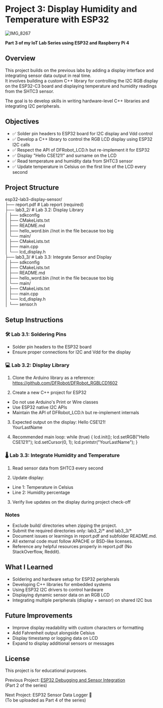# Project 3: Display Humidity and Temperature with ESP32
![IMG_8267](https://github.com/user-attachments/assets/36359f5b-a3b6-4b4d-982d-baa6c218594a)

**Part 3 of my IoT Lab Series using ESP32 and Raspberry Pi 4**

## Overview

This project builds on the previous labs by adding a display interface and integrating sensor data output in real time.  
It involves building a custom C++ library for controlling the I2C RGB display on the ESP32-C3 board and displaying temperature and humidity readings from the SHTC3 sensor.

The goal is to develop skills in writing hardware-level C++ libraries and integrating I2C peripherals.

## Objectives

- ✅ Solder pin headers to ESP32 board for I2C display and Vdd control
- ✅ Develop a C++ library to control the RGB LCD display using ESP32 I2C calls
- ✅ Respect the API of DFRobot_LCD.h but re-implement it for ESP32
- ✅ Display "Hello CSE121!" and surname on the LCD
- ✅ Read temperature and humidity data from SHTC3 sensor
- ✅ Update temperature in Celsius on the first line of the LCD every second

## Project Structure

esp32-lab3-display-sensor/  
├── report.pdf # Lab report (required)  
├── lab3_2/ # Lab 3.2: Display Library  
│ ├── sdkconfig  
│ ├── CMakeLists.txt  
│ ├── README.md  
│ ├── hello_word.bin  //not in the file because too big  
│ └── main/  
│ ├── CMakeLists.txt  
│ ├── main.cpp  
│ └── lcd_display.h  
├── lab3_3/ # Lab 3.3: Integrate Sensor and Display  
│ ├── sdkconfig  
│ ├── CMakeLists.txt  
│ ├── README.md  
│ ├── hello_word.bin  //not in the file because too big  
│ └── main/  
│ ├── CMakeLists.txt  
│ ├── main.cpp  
│ └── lcd_display.h  
│ └── sensor.h  


## Setup Instructions

### 🛠️ Lab 3.1: Soldering Pins

- Solder pin headers to the ESP32 board
- Ensure proper connections for I2C and Vdd for the display

### 💻 Lab 3.2: Display Library

1. Clone the Arduino library as a reference:  
https://github.com/DFRobot/DFRobot_RGBLCD1602  

2. Create a new C++ project for ESP32
- Do not use Arduino's Print or Wire classes
- Use ESP32 native I2C APIs
- Maintain the API of DFRobot_LCD.h but re-implement internals

3. Expected output on the display:
Hello CSE121!  
YourLastName  

4. Recommended main loop:
while (true) {
  lcd.init();
  lcd.setRGB("Hello CSE121!");
  lcd.setCursor(0, 1);
  lcd.printstr("YourLastName");
}

### 🌡️ Lab 3.3: Integrate Humidity and Temperature

1. Read sensor data from SHTC3 every second

2. Update display:
- Line 1: Temperature in Celsius
- Line 2: Humidity percentage

3. Verify live updates on the display during project check-off

### Notes

- Exclude build/ directories when zipping the project.
- Submit the required directories only: lab3_2/* and lab3_3/*
- Document issues or learnings in report.pdf and subfolder README.md.
- All external code must follow APACHE or BSD-like licenses.
- Reference any helpful resources properly in report.pdf (No StackOverflow, Reddit).

## What I Learned

- Soldering and hardware setup for ESP32 peripherals
- Developing C++ libraries for embedded systems
- Using ESP32 I2C drivers to control hardware
- Displaying dynamic sensor data on an RGB LCD
- Integrating multiple peripherals (display + sensor) on shared I2C bus

## Future Improvements

- Improve display readability with custom characters or formatting
- Add Fahrenheit output alongside Celsius
- Display timestamp or logging data on LCD
- Expand to display additional sensors or messages

## License
This project is for educational purposes.

Previous Project: [ESP32 Debugging and Sensor Integration](https://github.com/Inhle-C/Project-2-esp32-lab2-debugging-sensor)  
(Part 2 of the series)

Next Project: ESP32 Sensor Data Logger 🔗  
(To be uploaded as Part 4 of the series)
